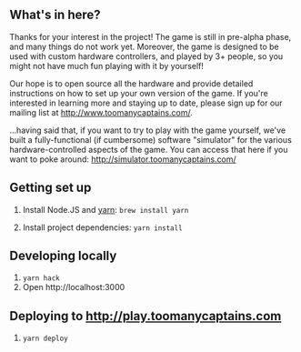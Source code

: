 ## What's in here?

Thanks for your interest in the project! The game is still in pre-alpha phase, and many things do not work yet. Moreover, the game is designed to be used with custom hardware controllers, and played by 3+ people, so you might not have much fun playing with it by yourself!

Our hope is to open source all the hardware and provide detailed instructions on how to set up your own version of the game. If you're interested in learning more and staying up to date, please sign up for our mailing list at http://www.toomanycaptains.com/.

...having said that, if you want to try to play with the game yourself, we've built a fully-functional (if cumbersome) software "simulator" for the various hardware-controlled aspects of the game. You can access that here if you want to poke around: http://simulator.toomanycaptains.com/

## Getting set up

1. Install Node.JS and [yarn](https://yarnpkg.com/en/): `brew install yarn`

2. Install project dependencies: `yarn install`

## Developing locally

1. `yarn hack`
2. Open http://localhost:3000

## Deploying to http://play.toomanycaptains.com

1. `yarn deploy`
